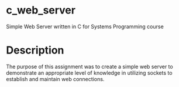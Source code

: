 # c_web_server
Simple Web Server written in C for Systems Programming course

# Description
The purpose of this assignment was to create a simple web server to demonstrate an appropriate level of knowledge in utilizing
sockets to establish and maintain web connections.
